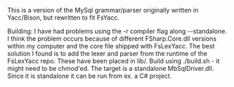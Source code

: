 This is a version of the MySql grammar/parser originally written in Yacc/Bison, but rewritten to fit FsYacc.

Building:
I have had problems using the -r compiler flag along --standalone. I think the problem occurs because of different FSharp.Core.dll versions within my computer and the core file shipped with FsLexYacc. The best solution I found is to add the lexer and parser from the runtime of the FsLexYacc repo. These have been placed in lib/.
Build using ./build.sh - it might need to be chmod'ed. The target is a standalone MbSqlDriver.dll. Since it is standalone it can be run from ex. a C# project.
